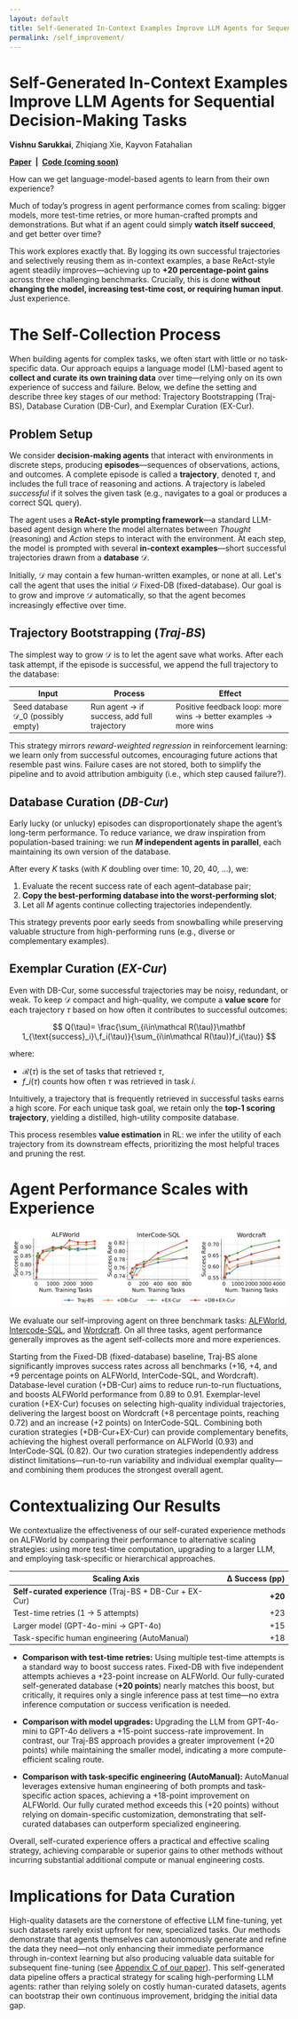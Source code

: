 ```yaml
---
layout: default
title: Self-Generated In-Context Examples Improve LLM Agents for Sequential Decision-Making Tasks
permalink: /self_improvement/
---
```


# Self-Generated In-Context Examples Improve LLM Agents for Sequential Decision-Making Tasks

**Vishnu Sarukkai**, Zhiqiang Xie, Kayvon Fatahalian

**[Paper](https://arxiv.org/abs/2505.00234) \| [Code (coming soon)]()**

How can we get language-model-based agents to learn from their own experience?

Much of today’s progress in agent performance comes from scaling: bigger models, more test-time retries, or more human-crafted prompts and demonstrations. But what if an agent could simply **watch itself succeed**, and get better over time?

This work explores exactly that. By logging its own successful trajectories and selectively reusing them as in-context examples, a base ReAct-style agent steadily improves—achieving up to **+20 percentage-point gains** across three challenging benchmarks. Crucially, this is done **without changing the model, increasing test-time cost, or requiring human input**. Just experience.

# The Self-Collection Process

When building agents for complex tasks, we often start with little or no task-specific data. Our approach equips a language model (LM)-based agent to **collect and curate its own training data** over time—relying only on its own experience of success and failure. Below, we define the setting and describe three key stages of our method: Trajectory Bootstrapping (Traj-BS), Database Curation (DB-Cur), and Exemplar Curation (EX-Cur).

## Problem Setup

We consider **decision-making agents** that interact with environments in discrete steps, producing **episodes**—sequences of observations, actions, and outcomes. A complete episode is called a **trajectory**, denoted $\tau$, and includes the full trace of reasoning and actions. A trajectory is labeled *successful* if it solves the given task (e.g., navigates to a goal or produces a correct SQL query).

The agent uses a **ReAct-style prompting framework**—a standard LLM-based agent design where the model alternates between *Thought* (reasoning) and *Action* steps to interact with the environment. At each step, the model is prompted with several **in-context examples**—short successful trajectories drawn from a **database** $\mathcal{D}$.

Initially, $\mathcal{D}$ may contain a few human-written examples, or none at all. Let's call the agent that uses the initial $\mathcal{D}$ Fixed-DB (fixed-database). Our goal is to grow and improve $\mathcal{D}$ automatically, so that the agent becomes increasingly effective over time.

## Trajectory Bootstrapping (*Traj-BS*)

The simplest way to grow $\mathcal{D}$ is to let the agent save what works. After each task attempt, if the episode is successful, we append the full trajectory to the database:

| Input                                             | Process                                     | Effect                                                          |
| ------------------------------------------------- | ------------------------------------------- | --------------------------------------------------------------- |
| Seed database $\mathcal{D}\_0$ (possibly empty) | Run agent → if success, add full trajectory | Positive feedback loop: more wins → better examples → more wins |

This strategy mirrors *reward-weighted regression* in reinforcement learning: we learn only from successful outcomes, encouraging future actions that resemble past wins. Failure cases are not stored, both to simplify the pipeline and to avoid attribution ambiguity (i.e., which step caused failure?).

## Database Curation (*DB-Cur*)

Early lucky (or unlucky) episodes can disproportionately shape the agent’s long-term performance. To reduce variance, we draw inspiration from population-based training: we run **$M$ independent agents in parallel**, each maintaining its own version of the database.

After every $K$ tasks (with $K$ doubling over time: 10, 20, 40, ...), we:

1. Evaluate the recent success rate of each agent–database pair;
2. **Copy the best-performing database into the worst-performing slot**;
3. Let all $M$ agents continue collecting trajectories independently.

This strategy prevents poor early seeds from snowballing while preserving valuable structure from high-performing runs (e.g., diverse or complementary examples).

## Exemplar Curation (*EX-Cur*)

Even with DB-Cur, some successful trajectories may be noisy, redundant, or weak. To keep $\mathcal{D}$ compact and high-quality, we compute a **value score** for each trajectory $\tau$ based on how often it contributes to successful outcomes:

$$
Q(\tau)= \frac{\sum_{i\in\mathcal R(\tau)}\mathbf 1_{\text{success}_i}\,f_i(\tau)}{\sum_{i\in\mathcal R(\tau)}f_i(\tau)}
$$

where:

* $\mathcal R(\tau)$ is the set of tasks that retrieved $\tau$,
* $f\_i(\tau)$ counts how often $\tau$ was retrieved in task $i$.

Intuitively, a trajectory that is frequently retrieved in successful tasks earns a high score. For each unique task goal, we retain only the **top-1 scoring trajectory**, yielding a distilled, high-utility composite database.

This process resembles **value estimation** in RL: we infer the utility of each trajectory from its downstream effects, prioritizing the most helpful traces and pruning the rest.

# Agent Performance Scales with Experience

![](self_improvement/results.png) <!-- success-rate curves -->

We evaluate our self-improving agent on three benchmark tasks: [ALFWorld](https://alfworld.github.io), [Intercode-SQL](https://intercode-benchmark.github.io), and [Wordcraft](https://github.com/minqi/wordcraft). On all three tasks, agent performance generally improves as the agent self-collects more and more experiences. 

Starting from the Fixed-DB (fixed-database) baseline, Traj-BS alone significantly improves success rates across all benchmarks (+16, +4, and +9 percentage points on ALFWorld, InterCode-SQL, and Wordcraft). Database-level curation (+DB-Cur) aims to reduce run-to-run fluctuations, and boosts ALFWorld performance from 0.89 to 0.91. Exemplar-level curation (+EX-Cur) focuses on selecting high-quality individual trajectories, delivering the largest boost on Wordcraft (+8 percentage points, reaching 0.72) and an increase (+2 points) on InterCode-SQL. Combining both curation strategies (+DB-Cur+EX-Cur) can provide complementary benefits, achieving the highest overall performance on ALFWorld (0.93) and InterCode-SQL (0.82). Our two curation strategies independently address distinct limitations—run-to-run variability and individual exemplar quality—and combining them produces the strongest overall agent. 

# Contextualizing Our Results

We contextualize the effectiveness of our self-curated experience methods on ALFWorld by comparing their performance to alternative scaling strategies: using more test-time computation, upgrading to a larger LLM, and employing task-specific or hierarchical approaches.

| Scaling Axis                                            | Δ Success (pp) |
| ------------------------------------------------------- | -------------: |
| **Self-curated experience** (Traj-BS + DB-Cur + EX-Cur) |        **+20** |
| Test-time retries (1 → 5 attempts)                      |            +23 |
| Larger model (GPT-4o-mini → GPT-4o)                     |            +15 |
| Task-specific human engineering (AutoManual)            |            +18 |

* **Comparison with test-time retries:**
  Using multiple test-time attempts is a standard way to boost success rates. Fixed-DB with five independent attempts achieves a +23-point increase on ALFWorld. Our fully-curated self-generated database (**+20 points**) nearly matches this boost, but critically, it requires only a single inference pass at test time—no extra inference computation or success verification is needed.

* **Comparison with model upgrades:**
  Upgrading the LLM from GPT-4o-mini to GPT-4o delivers a +15-point success-rate improvement. In contrast, our Traj-BS approach provides a greater improvement (+20 points) while maintaining the smaller model, indicating a more compute-efficient scaling route.

* **Comparison with task-specific engineering (AutoManual):**
  AutoManual leverages extensive human engineering of both prompts and task-specific action spaces, achieving a +18-point improvement on ALFWorld. Our fully curated method exceeds this (+20 points) without relying on domain-specific customization, demonstrating that self-curated databases can outperform specialized engineering.

Overall, self-curated experience offers a practical and effective scaling strategy, achieving comparable or superior gains to other methods without incurring substantial additional compute or manual engineering costs.

# Implications for Data Curation

High-quality datasets are the cornerstone of effective LLM fine-tuning, yet such datasets rarely exist upfront for new, specialized tasks. Our methods demonstrate that agents themselves can autonomously generate and refine the data they need—not only enhancing their immediate performance through in-context learning but also producing valuable data suitable for subsequent fine-tuning (see [Appendix C of our paper](https://arxiv.org/abs/2505.00234)). This self-generated data pipeline offers a practical strategy for scaling high-performing LLM agents: rather than relying solely on costly human-curated datasets, agents can bootstrap their own continuous improvement, bridging the initial data gap.



